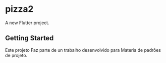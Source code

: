 # pizza2

A new Flutter project.

## Getting Started

Este projeto Faz parte de un trabalho desenvolvido para 
Materia de padrões de projeto.

